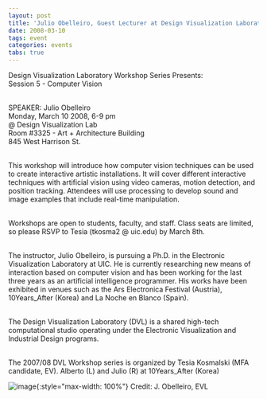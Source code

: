 ```yaml
---
layout: post
title: 'Julio Obelleiro, Guest Lecturer at Design Visualization Laboratory Workshop Series'
date: 2008-03-10
tags: event
categories: events
tabs: true
---
```


Design Visualization Laboratory Workshop Series Presents: <br>
Session 5 - Computer Vision<br><br>

SPEAKER: Julio Obelleiro<br>
Monday, March 10 2008, 6-9 pm<br>
@ Design Visualization Lab<br>
Room #3325 - Art + Architecture Building<br>
845 West Harrison St.<br><br>

This workshop will introduce how computer vision techniques can be used to create interactive artistic installations. It will cover different interactive techniques with artificial vision using video cameras, motion detection, and position tracking. Attendees will use processing to develop sound and image examples that include real-time manipulation.<br><br>

Workshops are open to students, faculty, and staff.  Class seats are limited, so please RSVP to Tesia (tkosma2 @ uic.edu) by March 8th.<br><br>

The instructor, Julio Obelleiro, is pursuing a Ph.D. in the Electronic Visualization Laboratory at UIC. He is currently researching new means of interaction based on computer vision and has been working for the last three years as an artificial intelligence programmer. His works have been exhibited in venues such as the Ars Electronica Festival (Austria), 10Years_After (Korea) and La Noche en Blanco (Spain).<br><br>

The Design Visualization Laboratory (DVL) is a shared high-tech computational studio operating under the Electronic Visualization and Industrial Design programs.<br><br>

The 2007/08 DVL Workshop series is organized by Tesia Kosmalski (MFA candidate, EV).
Alberto (L) and Julio (R) at 10Years_After (Korea)

![image](https://www.evl.uic.edu/output/originals/albertojulio_korea.jpg-srcw.jpg){:style="max-width: 100%"}
Credit: J. Obelleiro, EVL

